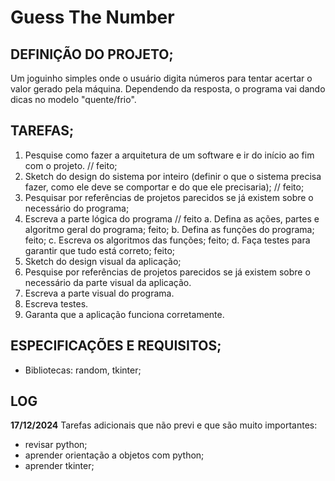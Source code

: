 # Guess The Number
## DEFINIÇÃO DO PROJETO;
Um joguinho simples onde o usuário digita números para tentar acertar o valor gerado pela máquina. Dependendo da resposta, o programa vai dando dicas no modelo "quente/frio".

## TAREFAS;
1. Pesquise como fazer a arquitetura de um software e ir do início ao fim com o projeto. // feito;
2. Sketch do design do sistema por inteiro (definir o que o sistema precisa fazer, como ele deve se comportar e do que ele precisaria); // feito;
3. Pesquisar por referências de projetos parecidos se já existem sobre o necessário do programa;
4. Escreva a parte lógica do programa // feito
    a. Defina as ações, partes e algoritmo geral do programa; feito;
    b. Defina as funções do programa; feito;
    c. Escreva os algoritmos das funções; feito;
    d. Faça testes para garantir que tudo está correto; feito;
5. Sketch do design visual da aplicação;
6. Pesquise por referências de projetos parecidos se já existem sobre o necessário da parte visual da aplicação.
7. Escreva a parte visual do programa.
8. Escreva testes.
9. Garanta que a aplicação funciona corretamente.

## ESPECIFICAÇÕES E REQUISITOS;
- Bibliotecas: random, tkinter;

## LOG
**17/12/2024**
Tarefas adicionais que não previ e que são muito importantes:
- revisar python;
- aprender orientação a objetos com python;
- aprender tkinter;

